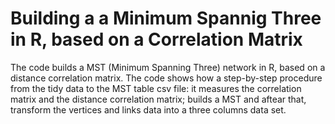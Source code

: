# Building a a Minimum Spannig Three in R, based on a Correlation Matrix
The code builds a MST (Minimum Spanning Three) network in R,  based on a distance correlation matrix. The code shows how a step-by-step procedure from the tidy data to the MST table csv file: it measures the correlation matrix and the distance correlation matrix; builds a MST and aftear that, transform the vertices and links data into a three columns data set.
